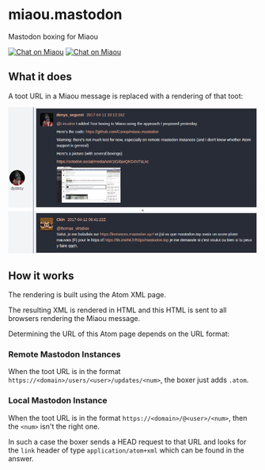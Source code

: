 # miaou.mastodon

Mastodon boxing for Miaou

[![Chat on Miaou](https://dystroy.org/miaou/static/shields/room-fr.svg?v=1)](https://dystroy.org/miaou/3?Code_Croissants)
[![Chat on Miaou](https://dystroy.org/miaou/static/shields/room-en.svg?v=1)](https://dystroy.org/miaou/1?Miaou)

## What it does

A toot URL in a Miaou message is replaced with a rendering of that toot:

![Boxed Toot](doc/box-sample.png)

## How it works

The rendering is built using the Atom XML page.

The resulting XML is rendered in HTML and this HTML is sent to all browsers rendering the Miaou message.

Determining the URL of this Atom page depends on the URL format:

### Remote Mastodon Instances

When the toot URL is in the format `https://<domain>/users/<user>/updates/<num>`, the boxer just adds `.atom`.

### Local Mastodon Instance

When the toot URL is in the format `https://<domain>/@<user>/<num>`, then the `<num>` isn't the right one.

In such a case the boxer sends a HEAD request to that URL and looks for the `link` header of type `application/atom+xml` which can be found in the answer.

